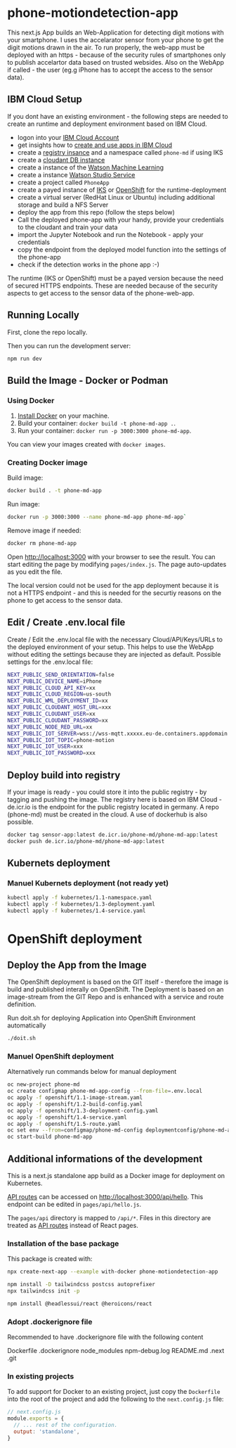 # phone-motiondetection-app
This next.js App builds an Web-Application for detecting digit motions with your smartphone. 
I uses the accelarator sensor from your phone to get the digit motions drawn in the air. To run properly, the web-app must be deployed with an https - because of the security rules of smartphones only to publish accelartor data based on trusted websides. Also on the WebApp if called - the user (eg.g iPhone has to accept the access to the sensor data). 

## IBM Cloud Setup
If you dont have an existing environment - the following steps are needed to create an runtime and deployment environment based on IBM Cloud.

- logon into your [IBM Cloud Account](cloud.ibm.com)
- get insights how to [create and use apps in IBM Cloud](https://cloud.ibm.com/developer/appservice/create-app?navMode=starterkits)
- create a [registry insance](https://cloud.ibm.com/registry/start) and a namespace called `phone-md` if using IKS
- create a [cloudant DB instance](https://cloud.ibm.com/catalog/services/cloudant)
- create a instance of the [Watson Machine Learning](https://cloud.ibm.com/catalog/services/watson-machine-learning) 
- create a instance [Watson Studio Service](https://cloud.ibm.com/catalog/services/watson-studio)
- create a project called `PhoneApp`
- create a payed instance of [IKS](https://cloud.ibm.com/kubernetes/catalog/create) or [OpenShift](https://cloud.ibm.com/kubernetes/catalog/create?platformType=openshift) for the runtime-deployment
- create a virtual server (RedHat Linux or Ubuntu) including additional storage and build a NFS Server
- deploy the app from this repo (follow the steps below)
- Call the deployed phone-app with your handy, provide your credentials to the cloudant and train your data
- import the Jupyter Notebook and run the Notebook - apply your credentials  
- copy the endpoint from the deployed model function into the settings of the phone-app 
- check if the detection works in the phone app :-) 

The runtime (IKS or OpenShift) must be a payed version because the need of secured HTTPS endpoints. These are needed because of the security aspects to get access to the sensor data of the phone-web-app. 

## Running Locally

First, clone the repo locally. 

Then you can run the development server:

```bash
npm run dev
```

## Build the Image - Docker or Podman 

### Using Docker

1. [Install Docker](https://docs.docker.com/get-docker/) on your machine.
2. Build your container: `docker build -t phone-md-app .`.
3. Run your container: `docker run -p 3000:3000 phone-md-app`.

You can view your images created with `docker images`.

### Creating Docker image

Build image:
```bash
docker build . -t phone-md-app
```

Run image:
```bash
docker run -p 3000:3000 --name phone-md-app phone-md-app`
```
Remove image if needed:
```bash
docker rm phone-md-app
```

Open [http://localhost:3000](http://localhost:3000) with your browser to see the result.
You can start editing the page by modifying `pages/index.js`. The page auto-updates as you edit the file.

The local version could not be used for the app deployment because it is not a HTTPS endpoint - and this is needed for the securtiy reasons on the phone to get access to the sensor data. 

## Edit / Create .env.local file
Create / Edit the .env.local file with the necessary Cloud/API/Keys/URLs to the deployed environment of your setup. This helps to use the WebApp without editing the settings because they are injected as default. 
Possible settings for the .env.local file: 
```bash
NEXT_PUBLIC_SEND_ORIENTATION=false
NEXT_PUBLIC_DEVICE_NAME=iPhone
NEXT_PUBLIC_CLOUD_API_KEY=xx
NEXT_PUBLIC_CLOUD_REGION=us-south
NEXT_PUBLIC_WML_DEPLOYMENT_ID=xx
NEXT_PUBLIC_CLOUDANT_HOST_URL=xxx
NEXT_PUBLIC_CLOUDANT_USER=xx
NEXT_PUBLIC_CLOUDANT_PASSWORD=xx
NEXT_PUBLIC_NODE_RED_URL=xx
NEXT_PUBLIC_IOT_SERVER=wss://wss-mqtt.xxxxx.eu-de.containers.appdomain.cloud
NEXT_PUBLIC_IOT_TOPIC=phone-motion
NEXT_PUBLIC_IOT_USER=xxx
NEXT_PUBLIC_IOT_PASSWORD=xxx
```

## Deploy build into registry
If your image is ready - you could store it into the public registry - by tagging and pushing the image. The registry here is based on IBM Cloud - de.icr.io is the endpoint for the public registry located in germany. A repo (phone-md) must be created in the cloud. A use of dockerhub is also possible. 

```bash
docker tag sensor-app:latest de.icr.io/phone-md/phone-md-app:latest
docker push de.icr.io/phone-md/phone-md-app:latest
```

## Kubernets deployment

### Manuel Kubernets deployment (not ready yet)
```bash
kubectl apply -f kubernetes/1.1-namespace.yaml
kubectl apply -f kubernetes/1.3-deployment.yaml
kubectl apply -f kubernetes/1.4-service.yaml
```

# OpenShift deployment

## Deploy the App from the Image
The OpenShift deployment is based on the GIT itself - therefore the image is build and published interally on OpenShift. The Deployment is based on an image-stream from the GIT Repo and is enhanced with a service and route definition. 

Run doit.sh for deploying Application into OpenShift Environment automatically 
```bash
./doit.sh
```

### Manuel OpenShift deployment

Alternatively run commands below for manual deployment
```bash
oc new-project phone-md
oc create configmap phone-md-app-config --from-file=.env.local 
oc apply -f openshift/1.1-image-stream.yaml
oc apply -f openshift/1.2-build-config.yaml
oc apply -f openshift/1.3-deployment-config.yaml
oc apply -f openshift/1.4-service.yaml
oc apply -f openshift/1.5-route.yaml
oc set env --from=configmap/phone-md-config deploymentconfig/phone-md-app 
oc start-build phone-md-app
```

## Additional informations of the development 
This is a next.js standalone app build as a Docker image for deployment on Kubernetes.

[API routes](https://nextjs.org/docs/api-routes/introduction) can be accessed on [http://localhost:3000/api/hello](http://localhost:3000/api/hello). This endpoint can be edited in `pages/api/hello.js`.

The `pages/api` directory is mapped to `/api/*`. Files in this directory are treated as [API routes](https://nextjs.org/docs/api-routes/introduction) instead of React pages.

### Installation of the base package 

This package is created with: 
```bash
npx create-next-app --example with-docker phone-motiondetection-app

npm install -D tailwindcss postcss autoprefixer
npx tailwindcss init -p

npm install @headlessui/react @heroicons/react

```
### Adopt .dockerignore file
Recommended to have .dockerignore file with the following content

Dockerfile
.dockerignore
node_modules
npm-debug.log
README.md
.next
.git

### In existing projects

To add support for Docker to an existing project, just copy the `Dockerfile` into the root of the project and add the following to the `next.config.js` file:

```js
// next.config.js
module.exports = {
  // ... rest of the configuration.
  output: 'standalone',
}
```